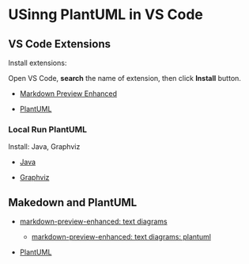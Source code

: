 # USinng PlantUML in VS Code

## VS Code Extensions

Install extensions:

Open VS Code, **search** the name of extension, then click **Install** button.

* [Markdown Preview Enhanced](https://shd101wyy.github.io/markdown-preview-enhanced/#/zh-cn/)

* [PlantUML](https://github.com/qjebbs/vscode-plantuml/)

### Local Run PlantUML

Install: Java, Graphviz

* [Java](https://www.java.com/en/download/)

* [Graphviz](https://graphviz.org)

## Makedown and PlantUML

* [markdown-preview-enhanced: text diagrams](https://shd101wyy.github.io/markdown-preview-enhanced/#/zh-cn/diagrams)

  * [markdown-preview-enhanced: text diagrams: plantuml](https://shd101wyy.github.io/markdown-preview-enhanced/#/zh-cn/diagrams?id=plantuml)

* [PlantUML](https://plantuml.com/zh/)
